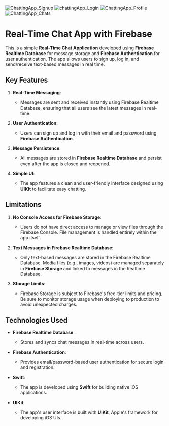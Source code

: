 ![ChattingApp_Signup](https://github.com/user-attachments/assets/dcc659d5-a3ec-480d-b6e0-8d5a081ced4c)
![chattingApp_Login](https://github.com/user-attachments/assets/2556ec47-86f5-4de6-b46e-6796d137b1ad)
![ChattingApp_Profile](https://github.com/user-attachments/assets/eeb3e872-c33d-401d-bd9b-3f80fe184fd0)
![ChattingApp_Chats](https://github.com/user-attachments/assets/8573e0b1-b618-462d-acb8-2e6819364c04)


# Real-Time Chat App with Firebase

This is a simple **Real-Time Chat Application** developed using **Firebase Realtime Database** for message storage and **Firebase Authentication** for user authentication. 
The app allows users to sign up, log in, and send/receive text-based messages in real time.

## Key Features

1. **Real-Time Messaging**: 
   - Messages are sent and received instantly using Firebase Realtime Database, ensuring that all users see the latest messages in real-time.

2. **User Authentication**: 
   - Users can sign up and log in with their email and password using **Firebase Authentication**.

3. **Message Persistence**: 
   - All messages are stored in **Firebase Realtime Database** and persist even after the app is closed and reopened.

4. **Simple UI**: 
   - The app features a clean and user-friendly interface designed using **UIKit** to facilitate easy chatting.

## Limitations

1. **No Console Access for Firebase Storage**: 
   - Users do not have direct access to manage or view files through the Firebase Console. File management is handled entirely within the app itself.

2. **Text Messages in Firebase Realtime Database**: 
   - Only text-based messages are stored in the Firebase Realtime Database. Media files (e.g., images, videos) are managed separately in **Firebase Storage** and linked to messages in the Realtime Database.

3. **Storage Limits**: 
   - Firebase Storage is subject to Firebase's free-tier limits and pricing. Be sure to monitor storage usage when deploying to production to avoid unexpected charges.

## Technologies Used

- **Firebase Realtime Database**: 
   - Stores and syncs chat messages in real-time across users.
   
- **Firebase Authentication**: 
   - Provides email/password-based user authentication for secure login and registration.

- **Swift**: 
   - The app is developed using **Swift** for building native iOS applications.

- **UIKit**: 
   - The app's user interface is built with **UIKit**, Apple's framework for developing iOS UIs.
